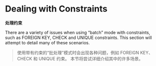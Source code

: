 # Dealing with Constraints

**处理约束**

There are a variety of issues when using “batch” mode with constraints, such as FOREIGN KEY, CHECK and UNIQUE constraints. This section will attempt to detail many of these scenarios.

> 使用带有约束的“批处理”模式时会出现各种问题，例如 FOREIGN KEY、CHECK 和 UNIQUE 约束。 本节将尝试详细介绍其中的许多场景。
